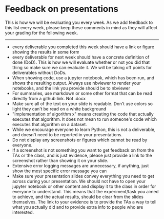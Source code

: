 # Feedback on presentations


This is how we will be evaluating you every week. As we add feedback to this list every week, please keep these comments in mind as they will affect your grading for the following week.

---

- every deliverable you completed this week should have a link or figure showing the results in some form 
- every deliverable for next week should have a concrete definition of done (DoD). This is how we will 
evaluate whether or not you did that thing so make sure we can evaluate it. We will be taking off points 
for deliverables without DoDs.
- When showing code, use a jupyter notebook, which has been run, and shows the resulting output. Always 
use nbviewer to render your notebooks, and the link you provide should be to nbviewer
- For summaries, use markdown or some other format that can be read directly from a github link. Not .docx
- Make sure all of the text on your slide is readable. Don't use colors so light they can't be read on a 
white background 
- "Implementation of algorithm x" means creating the code that actually executes that algorithm. It does not 
mean to run someone's code which executes that algorithm on a dataset. 
- While we encourage everyone to learn Python, this is not a deliverable, and doesn't need to be reported in 
your presentations. 
- Do not display any screenshots or figures which cannot be read by everyone. 
- If a screenshot is not something you want to get feedback on from the TAs or the class, and is just evidence, 
please just provide a link to the screenshot rather than showing it on your slide. 
- Extensive error logging messages are unnecessary, if anything, just show the most specific error message you
can 
- Make sure your presentation slides convey everything you need to get across during your presentation. We should 
not have to open your jupyter notebook or other content and display it to the class in order for everyone to understand. 
This means that the experiment/task you aimed to achieve, and the actual results, should be clear from the slides
themselves. The link to your evidence is to provide the TAs a way to tell what you actually did and to provide 
extra info to people who are interested. 
